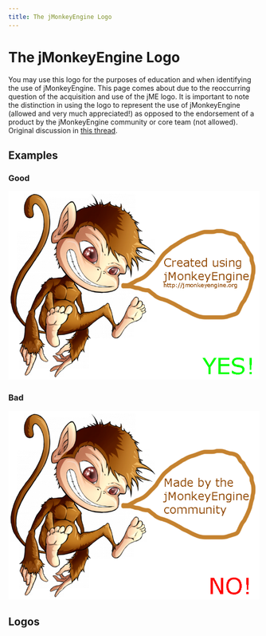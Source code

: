 ```yaml
---
title: The jMonkeyEngine Logo
---
```

<h1 class="sectionedit1" id="the_jmonkeyengine_logo">The jMonkeyEngine Logo</h1>
<div class="level1">

<p>
You may use this logo for the purposes of education and when identifying the use of jMonkeyEngine.  This page comes about due to the reoccurring question of the acquisition and use of the jME logo.  It is important to note the distinction in using the logo to represent the use of jMonkeyEngine (allowed and very much appreciated!) as opposed to the endorsement of a product by the jMonkeyEngine community or core team (not allowed).  Original discussion in <a href="http://jmonkeyengine.org/groups/general-2/forum/topic/jme-logo-3/" class="urlextern" title="http://jmonkeyengine.org/groups/general-2/forum/topic/jme-logo-3/" rel="nofollow">this thread</a>.
</p>

</div>
<!-- EDIT1 SECTION "The jMonkeyEngine Logo" [1-580] -->
<h2 class="sectionedit2" id="examples">Examples</h2>
<div class="level2">

</div>
<!-- EDIT2 SECTION "Examples" [581-601] -->
<h3 class="sectionedit3" id="good">Good</h3>
<div class="level3">

<p>
<a href="/resources/yes.png" class="media" title="yes.png"><img src="/resources/yes.png" class="media" alt="" /></a>
</p>

</div>
<!-- EDIT3 SECTION "Good" [602-630] -->
<h3 class="sectionedit4" id="bad">Bad</h3>
<div class="level3">

<p>
<a href="/resources/no.png" class="media" title="no.png"><img src="/resources/no.png" class="media" alt="" /></a>
</p>

</div>
<!-- EDIT4 SECTION "Bad" [631-658] -->
<h2 class="sectionedit5" id="logos">Logos</h2>
<div class="level2">

<p>
<a href="/resources/fetch.php" class="media" title="http://jme-hub-cdn.jmonkeyengineor.netdna-cdn.com/uploads/default/2441/d369a6a32c592385.png"><img src="/resources/fetch.php" class="media" alt="" /></a>
</p>

<p>
<a href="/resources/fetch.php" class="media" title="http://jme-hub-cdn.jmonkeyengineor.netdna-cdn.com/uploads/default/2440/66f57bf4a92ccd5d.png"><img src="/resources/fetch.php" class="media" alt="" /></a>
</p>

</div>
<!-- EDIT5 SECTION "Logos" [659-] -->
